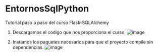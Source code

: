 # EntornosSqlPython
Tutorial paso a paso del curso Flask-SQLAlchemy

1. Descargamos el codigo que nos proporciona el curso.
![image](https://user-images.githubusercontent.com/91748786/208308371-f4cbdc13-cbcb-498f-8089-30c057fe1b93.png)

2. Instamos los paquetes necesarios para que el proyecto compile sin dependencias. 
![image](https://user-images.githubusercontent.com/91748786/208308437-b6b1cf99-3d4f-4e6c-9e1f-f3a072f4a1c2.png)

